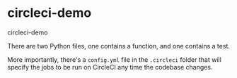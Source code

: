 # circleci-demo
circleci-demo



There are two Python files, one contains a function, and one contains a test.

More importantly, there's a `config.yml` file in the `.circleci` folder that will specify the jobs to be run on CircleCI any time the codebase changes.
